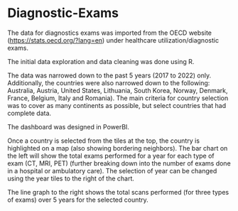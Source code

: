 # Diagnostic-Exams

The data for diagnostics exams was imported from the OECD website (https://stats.oecd.org/?lang=en) under healthcare utilization/diagnostic exams.

The initial data exploration and data cleaning was done using R.

The data was narrowed down to the past 5 years (2017 to 2022) only.  Additionally, the countries were also narrowed down to the following: Australia, Austria, United States, Lithuania, South Korea, Norway, Denmark, France, Belgium, Italy and Romania).  The main criteria for country selection was to cover as many continents as possible, but select countries that had complete data.

The dashboard was designed in PowerBI.

Once a country is selected from the tiles at the top, the country is highlighted on a map (also showing bordering neighbors).
The bar chart on the left will show the total exams performed for a year for each type of exam (CT, MRI, PET) (further breaking down into the number of exams done in a hospital or ambulatory care).  The selection of year can be changed using the year tiles to the right of the chart.

The line graph to the right shows the total scans performed (for three types of exams) over 5 years for the selected country.
